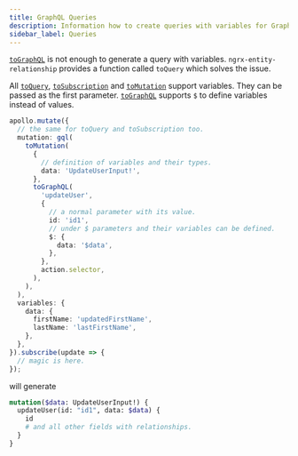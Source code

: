 ```yaml
---
title: GraphQL Queries
description: Information how to create queries with variables for GraphQL in Redux and NGRX
sidebar_label: Queries
---
```


[`toGraphQL`](../../guide/graphql/quick.md) is not enough to generate a query with variables.
`ngrx-entity-relationship` provides a function called `toQuery` which solves the issue.

All [`toQuery`](#queries-with-graphql-redux-and-ngrx),
[`toSubscription`](#subscriptions-with-graphql-redux-and-ngrx)
and [`toMutation`](#mutations-with-graphql-redux-and-ngrx) support variables.
They can be passed as the first parameter.
[`toGraphQL`](../../guide/graphql/quick.md) supports `$` to define variables instead of values.

```ts
apollo.mutate({
  // the same for toQuery and toSubscription too.
  mutation: gql(
    toMutation(
      {
        // definition of variables and their types.
        data: 'UpdateUserInput!',
      },
      toGraphQL(
        'updateUser',
        {
          // a normal parameter with its value.
          id: 'id1',
          // under $ parameters and their variables can be defined.
          $: {
            data: '$data',
          },
        },
        action.selector,
      ),
    ),
  ),
  variables: {
    data: {
      firstName: 'updatedFirstName',
      lastName: 'lastFirstName',
    },
  },
}).subscribe(update => {
  // magic is here.
});
```

will generate

```graphql
mutation($data: UpdateUserInput!) {
  updateUser(id: "id1", data: $data) {
    id
    # and all other fields with relationships.
  }
}
```
